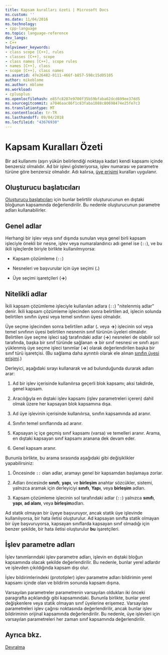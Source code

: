 ```yaml
---
title: Kapsam kuralları özeti | Microsoft Docs
ms.custom: ''
ms.date: 11/04/2016
ms.technology:
- cpp-language
ms.topic: language-reference
dev_langs:
- C++
helpviewer_keywords:
- class scope [C++], rules
- classes [C++], scope
- class names [C++], scope rules
- names [C++], class
- scope [C++], class names
ms.assetid: 47e26482-0111-466f-b857-598c15d05105
author: mikeblome
ms.author: mblome
ms.workload:
- cplusplus
ms.openlocfilehash: e85fc8207e9700f35b59bfaba62dcd699ee37dd5
ms.sourcegitcommit: a7046aac86f1c83faba1088c80698474e25fe7c3
ms.translationtype: MT
ms.contentlocale: tr-TR
ms.lasthandoff: 09/04/2018
ms.locfileid: "43676930"
---
```

# <a name="summary-of-scope-rules"></a>Kapsam Kuralları Özeti
Bir ad kullanımı (aşırı yükün belirlendiği noktaya kadar) kendi kapsamı içinde benzersiz olmalıdır. Ad bir işlevi gösteriyorsa, işlev numarası ve parametre türüne göre benzersiz olmalıdır. Adı kalırsa, [üye erişimi](../cpp/member-access-control-cpp.md) kuralları uygulanır.  
  
## <a name="constructor-initializers"></a>Oluşturucu başlatıcıları  
 [Oluşturucu başlatıcıları](constructors-cpp.md#member_init_list) için bunlar belirtilir oluşturucunun en dıştaki bloğunun kapsamında değerlendirilir. Bu nedenle oluşturucunun parametre adları kullanabilirler.  
  
## <a name="global-names"></a>Genel adlar  
 Herhangi bir işlev veya sınıf dışında sunulan veya genel birli kapsam işleciyle önekli bir nesne, işlev veya numaralandırıcı adı genel ise (`::`), ve bu ikili işleçlerde biriyle birlikte kullanılmıyorsa:  
  
-   Kapsam çözümleme (`::`)  
  
-   Nesneleri ve başvurular için üye seçimi (**.**)  
  
-   Üye seçimi işaretçileri (**->**)  
  
## <a name="qualified-names"></a>Nitelikli adlar  
 İkili kapsam çözümleme işleciyle kullanılan adlara (`::`) "nitelenmiş adlar" denir. İkili kapsam çözümleme işlecinden sonra belirtilen ad, işlecin solunda belirtilen sınıfın üyesi veya temel sınıfının üyesi olmalıdır.  
  
 Üye seçme işlecinden sonra belirtilen adlar (**.** veya **->**) işlecinin sol veya temel sınıfının üyesi belirtilen nesnenin sınıf türünün üyeleri olmalıdır. Belirtilen üye seçme işleci sağ tarafındaki adlar (**->**) nesneleri de olabilir sol tarafında, başka bir sınıf türünde sağlanan **->** bir sınıf nesnesi ve sınıfı aşırı yüklenmiş üye seçme işleci tanımlar (**->**) olarak değerlendirilen başka bir sınıf türü işaretçisi. (Bu sağlama daha ayrıntılı olarak ele alınan [sınıfın üyesi erişimi](../cpp/member-access.md).)  
  
 Derleyici, aşağıdaki sırayı kullanarak ve ad bulunduğunda durarak adları arar:  
  
1.  Ad bir işlev içerisinde kullanılırsa geçerli blok kapsamı; aksi takdirde, genel kapsam.  
  
2.  Aracılığıyla en dıştaki işlev kapsamı (işlev parametreleri içeren) dahil olmak üzere her kapsayan blok kapsamına dışa.  
  
3.  Ad üye işlevinin içerisinde kullanılırsa, sınıfın kapsamında ad aranır.  
  
4.  Sınıfın temel sınıflarında ad aranır.  
  
5.  Kapsayan iç içe geçmiş sınıf kapsamı (varsa) ve temelleri aranır. Arama, en dıştaki kapsayan sınıf kapsamı aranana dek devam eder.  
  
6.  Genel kapsam aranır.  
  
 Bununla birlikte, bu arama sırasında aşağıdaki gibi değişiklikler yapabilirsiniz:  
  
1.  Öncesinde `::` olan adlar, aramayı genel bir kapsamdan başlamaya zorlar.  
  
2.  Adları öncesinde **sınıfı**, **yapı**, ve **birleşim** anahtar sözcükler, sistemi, yalnızca aramak için derleyiciyi **sınıfı**,  **Yapı**, veya **birleşim** adları.  
  
3.  Kapsam çözümleme işlecinin sol tarafındaki adlar (`::`) yalnızca **sınıfı**, **yapı**, **ad alanı**, veya **birleşim**adları.  
  
 Ad statik olmayan bir üyeye başvuruyor, ancak statik üye işlevinde kullanılıyorsa, bir hata iletisi oluşturulur. Ad kapsayan sınıfta statik olmayan bir üye başvuruyorsa, kapsayan sınıflarda kapsayan sınıf olmadığı için benzer şekilde, bir hata iletisi oluşturulur **bu** işaretçileri.  
  
## <a name="function-parameter-names"></a>İşlev parametre adları  
 İşlev tanımlarındaki işlev parametre adları, işlevin en dıştaki bloğun kapsamında olacak şekilde değerlendirilir. Bu nedenle, bunlar yerel adlardır ve işlevden çıkıldığında kapsam dışı olur.  
  
 İşlev bildirimlerindeki (prototipler) işlev parametre adları bildirimin yerel kapsamı içinde olan ve bildirim sonunda kapsam dışına.  
  
 Varsayılan parametreler parametrenin varsayılan oldukları iki önceki paragrafta açıklandığı gibi kapsamındaki. Bununla birlikte, bunlar yerel değişkenlere veya statik olmayan sınıf üyelerine erişemez. Varsayılan parametreleri işlev çağrısı noktasında değerlendirilir, ancak bunlar işlev bildiriminin orijinal kapsamında değerlendirilir. Bu nedenle, üye işlevleri için varsayılan parametreleri her zaman sınıf kapsamında değerlendirilir.  
  
## <a name="see-also"></a>Ayrıca bkz.  
 [Devralma](../cpp/inheritance-cpp.md)